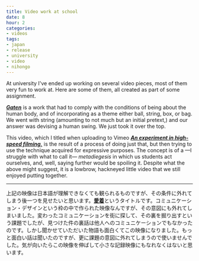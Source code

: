 ```yaml
---
title: Video work at school
date: 8
hour: 2
categories:
- videos
tags:
- japan
- release
- university
- video
- nihongo
---
```


At university I've ended up working on several video pieces, most of them very fun to work at. Here are some of them, all created as part of some assignment.

<VideoEmbed service="vimeo" id="134729669" width="500" height="281" />

[_**Gaten**_](https://vimeo.com/134729669) is a work that had to comply with the conditions of being about the human body, and of incorporating as a theme either ball, string, box, or bag. We went with string (amounting to not much but an initial pretext,) and our answer was devising a human swing. We just took it over the top.
<VideoEmbed service="vimeo" id="148618680" width="500" height="281" />

This video, which I titled when uploading to Vimeo [**_An experiment in high-speed filming,_**](https://vimeo.com/148618680) is the result of a process of doing just that, but then trying to use the technique acquired for expressive purposes. The concept is of a —I struggle with what to call it— _metadiegesis_ in which us students act ourselves, and, well, saying further would be spoiling it. Despite what the above might suggest, it is a lowbrow, hackneyed little video that we still enjoyed putting together.

---

<!-- language -->

<VideoEmbed service="vimeo" id="132215482" width="500" height="281" />

上記の映像は日本語が理解できなくても観られるものですが、その条件に外れてしまう後一つを見せたいと思います。[**愛着**](https://vimeo.com/132215482)というタイトルです。コミュニケーション・デザインという枠の中で作られた映像なんですが、その意図にも外れてしまいました。変わったコミュニケーションを街に探して、その裏を掘り出すという課題でしたが、見つけた件の裏話は他人へのコミュニケーションでもなかったのです。しかし聞かせていただいた物語も面白くてこの映像になりました。もっと面白い話は聞いたのですが、更に課題の意図に外れてしまうので使いませんでした。気が向いたらこの映像を伸ばして小さな記録映像にもなれなくはないと思います。
